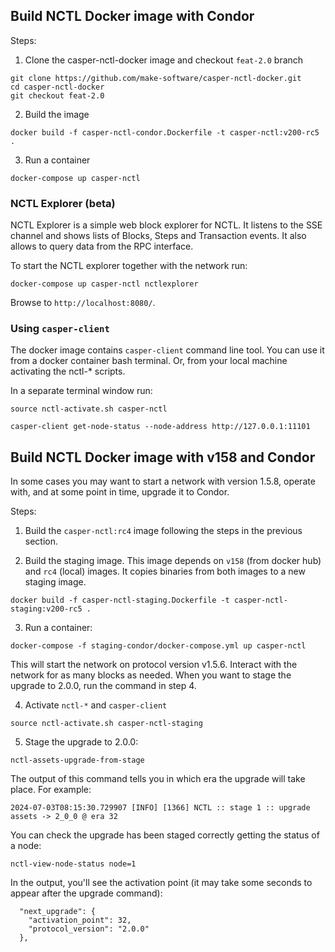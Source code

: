## Build NCTL Docker image with Condor

Steps:

1. Clone the casper-nctl-docker image and checkout `feat-2.0` branch

```
git clone https://github.com/make-software/casper-nctl-docker.git
cd casper-nctl-docker
git checkout feat-2.0
````

2. Build the image

```
docker build -f casper-nctl-condor.Dockerfile -t casper-nctl:v200-rc5 .
```

3. Run a container

```
docker-compose up casper-nctl
```

### NCTL Explorer (beta)

NCTL Explorer is a simple web block explorer for NCTL. It listens to the SSE channel and shows lists of Blocks, Steps and Transaction events. It also allows to query data from the RPC interface. 

To start the NCTL explorer together with the network run:

```
docker-compose up casper-nctl nctlexplorer
```

Browse to `http://localhost:8080/`.

### Using `casper-client`

The docker image contains `casper-client` command line tool. You can use it from a docker container bash terminal. Or, from your local machine activating the nctl-* scripts.

In a separate terminal window run:

```
source nctl-activate.sh casper-nctl

casper-client get-node-status --node-address http://127.0.0.1:11101
```

## Build NCTL Docker image with v158 and Condor

In some cases you may want to start a network with version 1.5.8, operate with,
and at some point in time, upgrade it to Condor.

Steps:

1. Build the `casper-nctl:rc4` image following the steps in the previous section.

2. Build the staging image. This image depends on `v158` (from docker hub) and `rc4` (local) images. It copies binaries from both images to a new staging image.

```
docker build -f casper-nctl-staging.Dockerfile -t casper-nctl-staging:v200-rc5 .
```

3. Run a container:

```
docker-compose -f staging-condor/docker-compose.yml up casper-nctl
```

This will start the network on protocol version v1.5.6. Interact with the network for as many blocks as needed. When you want to stage the upgrade to 2.0.0, run the command in step 4.

4. Activate `nctl-*` and `casper-client`

```
source nctl-activate.sh casper-nctl-staging
```

5. Stage the upgrade to 2.0.0:

```
nctl-assets-upgrade-from-stage
```

The output of this command tells you in which era the upgrade will take place. For example:

```
2024-07-03T08:15:30.729907 [INFO] [1366] NCTL :: stage 1 :: upgrade assets -> 2_0_0 @ era 32
```

You can check the upgrade has been staged correctly getting the status of a node:

```
nctl-view-node-status node=1
```

In the output, you'll see the activation point (it may take some seconds to appear after the upgrade command):

```
  "next_upgrade": {
    "activation_point": 32,
    "protocol_version": "2.0.0"
  },
```

